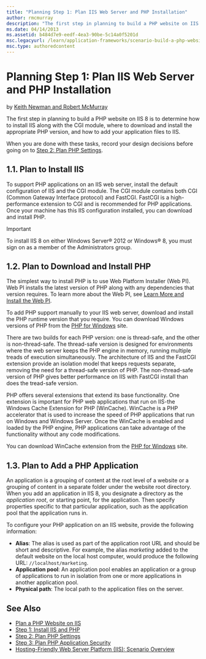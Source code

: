```yaml
---
title: "Planning Step 1: Plan IIS Web Server and PHP Installation"
author: rmcmurray
description: "The first step in planning to build a PHP website on IIS 8 is to determine how to install IIS along with the CGI module, where to download and install the ap..."
ms.date: 04/14/2013
ms.assetid: b484d7e9-eedf-4ea3-90be-5c14a0f5201d
msc.legacyurl: /learn/application-frameworks/scenario-build-a-php-website-on-iis/planning-step-1-plan-iis-web-server-and-php-installation
msc.type: authoredcontent
---
```

# Planning Step 1: Plan IIS Web Server and PHP Installation

by [Keith Newman and Robert McMurray](https://github.com/rmcmurray)

The first step in planning to build a PHP website on IIS 8 is to determine how to install IIS along with the CGI module, where to download and install the appropriate PHP version, and how to add your application files to IIS.

When you are done with these tasks, record your design decisions before going on to [Step 2: Plan PHP Settings](planning-step-2-plan-php-settings.md).

<a id="11"></a>
## 1.1. Plan to Install IIS

To support PHP applications on an IIS web server, install the default configuration of IIS and the CGI module. The CGI module contains both CGI (Common Gateway Interface protocol) and FastCGI. FastCGI is a high-performance extension to CGI and is recommended for PHP applications. Once your machine has this IIS configuration installed, you can download and install PHP.

> [!IMPORTANT]
> To install IIS 8 on either Windows Server® 2012 or Windows® 8, you must sign on as a member of the Administrators group.

<a id="12"></a>
## 1.2. Plan to Download and Install PHP

The simplest way to install PHP is to use Web Platform Installer (Web PI). Web PI installs the latest version of PHP along with any dependencies that version requires. To learn more about the Web PI, see [Learn More and Install the Web PI](https://go.microsoft.com/fwlink/?LinkID=145510).

To add PHP support manually to your IIS web server, download and install the PHP runtime version that you require. You can download Windows versions of PHP from the [PHP for Windows](http://windows.php.net/) site.

There are two builds for each PHP version: one is thread-safe, and the other is non-thread-safe. The thread-safe version is designed for environments where the web server keeps the PHP engine in memory, running multiple treads of execution simultaneously. The architecture of IIS and the FastCGI extension provide an isolation model that keeps requests separate, removing the need for a thread-safe version of PHP. The non-thread-safe version of PHP gives better performance on IIS with FastCGI install than does the tread-safe version.

PHP offers several extensions that extend its base functionality. One extension is important for PHP web applications that run on IIS-the Windows Cache Extension for PHP (WinCache). WinCache is a PHP accelerator that is used to increase the speed of PHP applications that run on Windows and Windows Server. Once the WinCache is enabled and loaded by the PHP engine, PHP applications can take advantage of the functionality without any code modifications.

You can download WinCache extension from the [PHP for Windows](https://sourceforge.net/projects/wincache/) site.

<a id="13"></a>
## 1.3. Plan to Add a PHP Application

An application is a grouping of content at the root level of a website or a grouping of content in a separate folder under the website root directory. When you add an application in IIS 8, you designate a directory as the *application root*, or starting point, for the application. Then specify properties specific to that particular application, such as the application pool that the application runs in.

To configure your PHP application on an IIS website, provide the following information:

- **Alias**: The alias is used as part of the application root URL and should be short and descriptive. For example, the alias *marketing* added to the default website on the local host computer, would produce the following URL: `//localhost/marketing`.
- **Application pool**: An application pool enables an application or a group of applications to run in isolation from one or more applications in another application pool.
- **Physical path**: The local path to the application files on the server.

## See Also

- [Plan a PHP Website on IIS](plan-a-php-website-on-iis.md)
- [Step 1: Install IIS and PHP](configuring-step-1-install-iis-and-php.md)
- [Step 2: Plan PHP Settings](planning-step-2-plan-php-settings.md)
- [Step 3: Plan PHP Application Security](planning-step-3-plan-php-application-security.md)
- [Hosting-Friendly Web Server Platform (IIS): Scenario Overview](../../get-started/introduction-to-iis/hosting-friendly-web-server-platform-iis-scenario-overview.md)
